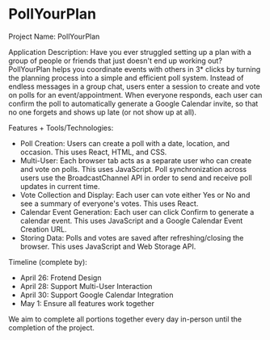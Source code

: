 # PollYourPlan

Project Name: PollYourPlan

Application Description: Have you ever struggled setting up a plan with a group of people or friends that just doesn't end up working out? PollYourPlan helps you coordinate events with others in 3* clicks by turning the planning process into a simple and efficient poll system. Instead of endless messages in a group chat, users enter a session to create and vote on polls for an event/appointment. When everyone responds, each user can confirm the poll to automatically generate a Google Calendar invite, so that no one forgets and shows up late (or not show up at all).

Features + Tools/Technologies:
- Poll Creation: Users can create a poll with a date, location, and occasion. This uses React, HTML, and CSS.
- Multi-User: Each browser tab acts as a separate user who can create and vote on polls. This uses JavaScript. Poll synchronization across users use the BroadcastChannel API in order to send and receive poll updates in current time.
- Vote Collection and Display: Each user can vote either Yes or No and see a summary of everyone's votes. This uses React.
- Calendar Event Generation: Each user can click Confirm to generate a calendar event. This uses JavaScript and a Google Calendar Event Creation URL.
- Storing Data: Polls and votes are saved after refreshing/closing the browser. This uses JavaScript and Web Storage API.

Timeline (complete by):
- April 26: Frotend Design
- April 28: Support Multi-User Interaction
- April 30: Support Google Calendar Integration
- May 1: Ensure all features work together

We aim to complete all portions together every day in-person until the completion of the project.
